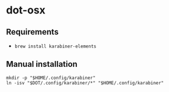 # dot-osx

## Requirements

- `brew install karabiner-elements`

## Manual installation

    mkdir -p "$HOME/.config/karabiner"
    ln -isv "$DOT/.config/karabiner/*" "$HOME/.config/karabiner"

